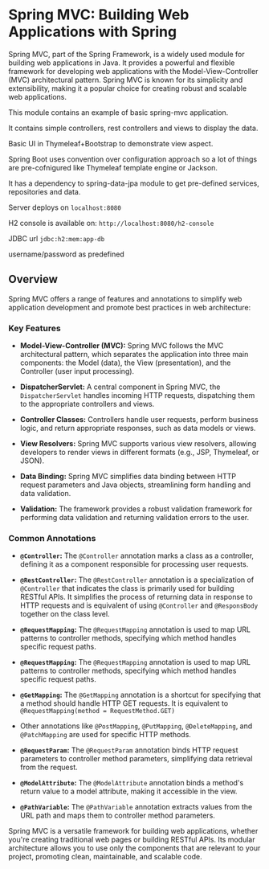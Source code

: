 # Spring MVC: Building Web Applications with Spring

Spring MVC, part of the Spring Framework, is a widely used module for building web applications in Java. It provides a
powerful and flexible framework for developing web applications with the Model-View-Controller (MVC) architectural
pattern. Spring MVC is known for its simplicity and extensibility, making it a popular choice for creating robust and
scalable web applications.

This module contains an example of basic spring-mvc application.

It contains simple controllers, rest controllers and views to display the data.

Basic UI in Thymeleaf+Bootstrap to demonstrate view aspect.

Spring Boot uses convention over configuration approach so a lot of things are pre-cofnigured like Thymeleaf template
engine or Jackson.

It has a dependency to spring-data-jpa module to get pre-defined services, repositories and data.

Server deploys on `localhost:8080`

H2 console is available on: `http://localhost:8080/h2-console`

JDBC url `jdbc:h2:mem:app-db`

username/password as predefined

## Overview

Spring MVC offers a range of features and annotations to simplify web application development and promote best practices
in web architecture:

### Key Features

- **Model-View-Controller (MVC):** Spring MVC follows the MVC architectural pattern, which separates the application
  into three main components: the Model (data), the View (presentation), and the Controller (user input processing).

- **DispatcherServlet:** A central component in Spring MVC, the `DispatcherServlet` handles incoming HTTP requests,
  dispatching them to the appropriate controllers and views.

- **Controller Classes:** Controllers handle user requests, perform business logic, and return appropriate responses,
  such as data models or views.

- **View Resolvers:** Spring MVC supports various view resolvers, allowing developers to render views in different
  formats (e.g., JSP, Thymeleaf, or JSON).

- **Data Binding:** Spring MVC simplifies data binding between HTTP request parameters and Java objects, streamlining
  form handling and data validation.

- **Validation:** The framework provides a robust validation framework for performing data validation and returning
  validation errors to the user.

### Common Annotations

- **`@Controller`:** The `@Controller` annotation marks a class as a controller, defining it as a component responsible
  for processing user requests.

- **`@RestController`:** The `@RestController` annotation is a specialization of `@Controller` that indicates the class
  is primarily used for building RESTful APIs. It simplifies the process of returning data in response to HTTP requests
  and is equivalent of using `@Controller` and `@ResponsBody` together on the class level.

- **`@RequestMapping`:** The `@RequestMapping` annotation is used to map URL patterns to controller methods, specifying
  which method handles specific request paths.

- **`@RequestMapping`:** The `@RequestMapping` annotation is used to map URL patterns to controller methods, specifying
  which method handles specific request paths.

- **`@GetMapping`:** The `@GetMapping` annotation is a shortcut for specifying that a method should handle HTTP GET
  requests. It is equivalent to `@RequestMapping(method = RequestMethod.GET)`

- Other annotations like `@PostMapping`, `@PutMapping`, `@DeleteMapping`, and `@PatchMapping` are used for specific HTTP
  methods.

- **`@RequestParam`:** The `@RequestParam` annotation binds HTTP request parameters to controller method parameters,
  simplifying data retrieval from the request.

- **`@ModelAttribute`:** The `@ModelAttribute` annotation binds a method's return value to a model attribute, making it
  accessible in the view.

- **`@PathVariable`:** The `@PathVariable` annotation extracts values from the URL path and maps them to controller
  method parameters.

Spring MVC is a versatile framework for building web applications, whether you're creating traditional web pages or
building RESTful APIs. Its modular architecture allows you to use only the components that are relevant to your project,
promoting clean, maintainable, and scalable code.




